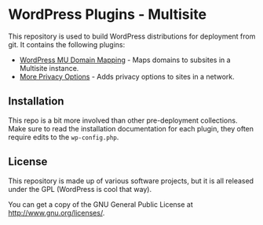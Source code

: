 # WordPress Plugins - Multisite
This repository is used to build WordPress distributions for deployment from git. It contains the following plugins:

* [WordPress MU Domain Mapping](http://wordpress.org/plugins/wordpress-mu-domain-mapping/) - Maps domains to subsites in a Multisite instance.
* [More Privacy Options](http://wordpress.org/plugins/more-privacy-options/) - Adds privacy options to sites in a network.

## Installation
This repo is a bit more involved than other pre-deployment collections. Make sure to read the installation documentation for each plugin, they often require edits to the `wp-config.php`.

## License
This repository is made up of various software projects, but it is all released under the GPL (WordPress is cool that way).

You can get a copy of the GNU General Public License at http://www.gnu.org/licenses/.


